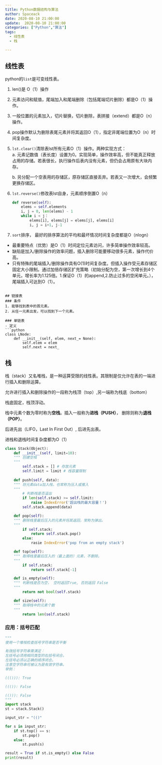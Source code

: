 ```yaml
---
title: Python数据结构与算法
author: Spaceack
date: 2020-08-10 21:00:00
update:  2020-08-10 21:00:00
categories: ["Python","算法"]
tags: 
  - 线性表
  - 栈

---
```


## 线性表
python的`list`是可变线性表。
1. len()是 O（1）操作
2. 元素访问和赋值，尾端加入和尾端删除（包括尾端切片删除）都是O（1）操作。
3. 一般位置的元素加入，切片替换，切片删除，表拼接（extend）都是O（n）操作。
4. pop操作默认为删除表尾元素并将其返回O（1），指定非尾端位置为O（n）时间复杂度。

5. `lst.clear()`清除表lst所有元素O（1）操作。两种实现方式：  
   a. 元素记数值（表长度）设置为0。实现简单，操作效率高，但不能真正释放占用的存储。若表很长，执行操作后表内没有元素，但仍会占用原有大块内存。
   
   b. 另分配一个空表用的存储区，原存储区直接丢弃。若表又一次增大，会频繁更换存储区。

6. `lst.reverse()`修改表lst自身，元素顺序倒置O（n）
    ```python
    def reverse(self):
        elems = self.elements
        i, j = 0, len(elems) - 1
        while i < j：
            elems[i], elems[j] = elems[j], elems[i]
            i, j = i+1, j-1
    ```
7. `sort`排序， 最好的排序算法的平均和最坏情况时间复杂度都是O（nlogn）

- 最重要特点（优势）是O（1）时间定位元素访问，许多简单操作效率较高。
- 缺陷是加入/删除操作的效率问题，插入删除可能要移动很多元素，操作代价高。
- 只有特殊的尾端插入/删除操作具有O(1)时间复杂度。但插入操作受元素存储区固定大小限制。通过加倍存储区扩充策略（初始分配为空，第一次增长到4个单元，增长率为1.125倍。1.保证O（1）的append,2.防止过多的空闲单元。），尾端插入可达到O（1）。

```

## 链接表
### 条件
1. 能够找到表中的首元素。
2. 从任一元素出发，可以找到下一个元素。

### 单链表
- 定义
```python
class LNode:
    def __init__(self, elem, next_= None):
        self.elem = elem
        self.next = next_
```

## 栈

栈（stack）又名堆栈，是一种运算受限的线性表。其限制是仅允许在表的一端进行插入和删除运算。

允许进行插入和删除操作的一段称为栈顶（top）,另一端称为栈底（bottom）

栈底固定，栈顶浮动。

栈中元素个数为零时称为**空栈**。插入一般称为**进栈（PUSH）**， 删除则称为**退栈（POP）**。

后进先出（LIFO，Last In First Out）, 后进先出表。

进栈和退栈时间复杂度都为O（1）

```python
class Stack(Object):
    def __init__(self, limit=10):
    """ 创建空栈
    """
        self.stack = [] # 存放元素
        self.limit = limit # 栈容量限制
    
    def push(self, data):
    """ 将元素data加入栈，也常称为压入或推入
    """
        # 判断栈是否溢出
        if len(self.stack) >= self.limit:
            raise IndexError('超出栈的最大容量！')
        self.stack.append(data)

    def pop(self):
    """ 删除栈里最后压入的元素并将其返回，常称为弹出。
    """
        if self.stack:
            return self.stack.pop()
        else:
            rasie IndexError('pop from an empty stack')

    def top(self):
    """ 取得栈里最后压入的（最上面的）元素，不删除。
    """
        if self.stack:
            return self.stack[-1]

    def is_empty(self):
    """ 判断栈是否为空， 空时返回True, 否则返回 False
    """
        return not bool(self.stack)

    def size(self):
    """ 取得栈中的元素个数
    """
        return len(self.stack) 

```

### 应用：括号匹配

```python
"""
使用一个堆栈检查括号字符串是否平衡

有效括号字符串需满足：
左括号必须用相同类型的右括号闭合。
左括号必须以正确的顺序闭合。
注意空字符串可被认为是有效字符串。
举例：

((())): True

((()): False

(())): False
"""
import stack
st = stack.Stack()

input_str = "(()"

for s in input_str:
	if st.top() == s:
		st.pop()
	else:
		st.push(s)

result = True if st.is_empty() else False
print(result)
```